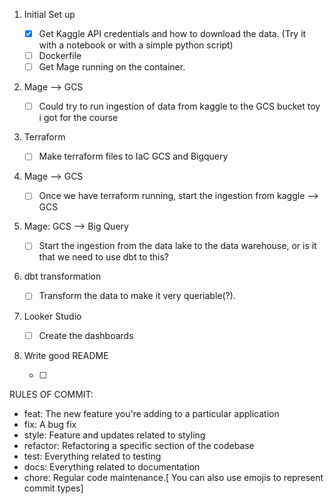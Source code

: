 1)  Initial Set up

    -   [x] Get Kaggle API credentials and how to download the data. (Try it with a notebook or with a simple python script)
    -   [ ] Dockerfile
    -   [ ] Get Mage running on the container.

2)  Mage --\> GCS

    -   [ ] Could try to run ingestion of data from kaggle to the GCS bucket toy i got for the course

3)  Terraform

    -   [ ] Make terraform files to IaC GCS and Bigquery

4)  Mage --\> GCS

    -   [ ] Once we have terraform running, start the ingestion from kaggle --\> GCS

5)  Mage: GCS --\> Big Query

    -   [ ] Start the ingestion from the data lake to the data warehouse, or is it that we need to use dbt to this?

6)  dbt transformation

    -   [ ] Transform the data to make it very queriable(?).

7)  Looker Studio

    -   [ ] Create the dashboards

8)  Write good README

    -   [ ]

RULES OF COMMIT:

-   feat: The new feature you're adding to a particular application
-   fix: A bug fix
-   style: Feature and updates related to styling
-   refactor: Refactoring a specific section of the codebase
-   test: Everything related to testing
-   docs: Everything related to documentation
-   chore: Regular code maintenance.\[ You can also use emojis to represent commit types\]